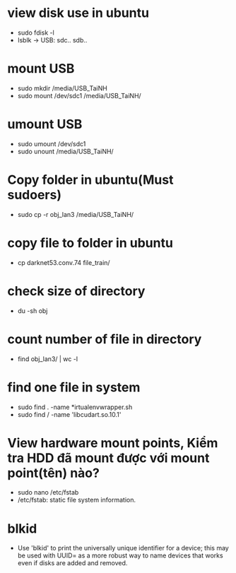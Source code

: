 # view disk use in ubuntu
+ sudo fdisk -l
+ lsblk
-> USB: sdc.. sdb..
# mount USB
+ sudo mkdir /media/USB_TaiNH
+ sudo mount /dev/sdc1 /media/USB_TaiNH/

# umount USB
+ sudo umount /dev/sdc1
+ sudo unount /media/USB_TaiNH/

# Copy folder in ubuntu(Must sudoers)
+ sudo cp -r obj_lan3 /media/USB_TaiNH/

# copy file to folder in ubuntu
+ cp darknet53.conv.74 file_train/
# check size of directory 
+ du -sh obj

# count number of file in directory
+ find obj_lan3/ | wc -l

# find one file in system
+ sudo find . -name *irtualenvwrapper.sh
+ sudo find / -name 'libcudart.so.10.1' 

# View hardware mount points, Kiểm tra HDD đã mount được với mount point(tên) nào?
+ sudo nano /etc/fstab
+ /etc/fstab: static file system information.

# blkid 
+ Use 'blkid' to print the universally unique identifier for a device; this may be used with UUID= as a more robust way to name devices 
that works even if disks are added and removed.
